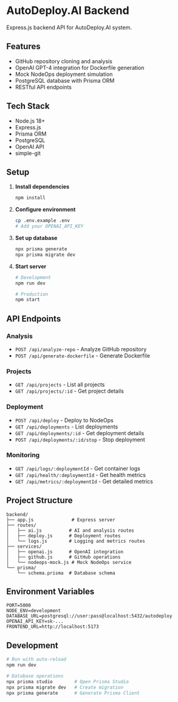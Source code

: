 # AutoDeploy.AI Backend

Express.js backend API for AutoDeploy.AI system.

## Features

- GitHub repository cloning and analysis
- OpenAI GPT-4 integration for Dockerfile generation
- Mock NodeOps deployment simulation
- PostgreSQL database with Prisma ORM
- RESTful API endpoints

## Tech Stack

- Node.js 18+
- Express.js
- Prisma ORM
- PostgreSQL
- OpenAI API
- simple-git

## Setup

1. **Install dependencies**
   ```bash
   npm install
   ```

2. **Configure environment**
   ```bash
   cp .env.example .env
   # Add your OPENAI_API_KEY
   ```

3. **Set up database**
   ```bash
   npx prisma generate
   npx prisma migrate dev
   ```

4. **Start server**
   ```bash
   # Development
   npm run dev
   
   # Production
   npm start
   ```

## API Endpoints

### Analysis
- `POST /api/analyze-repo` - Analyze GitHub repository
- `POST /api/generate-dockerfile` - Generate Dockerfile

### Projects
- `GET /api/projects` - List all projects
- `GET /api/projects/:id` - Get project details

### Deployment
- `POST /api/deploy` - Deploy to NodeOps
- `GET /api/deployments` - List deployments
- `GET /api/deployments/:id` - Get deployment details
- `POST /api/deployments/:id/stop` - Stop deployment

### Monitoring
- `GET /api/logs/:deploymentId` - Get container logs
- `GET /api/health/:deploymentId` - Get health metrics
- `GET /api/metrics/:deploymentId` - Get detailed metrics

## Project Structure

```
backend/
├── app.js              # Express server
├── routes/
│   ├── ai.js          # AI and analysis routes
│   ├── deploy.js      # Deployment routes
│   └── logs.js        # Logging and metrics routes
├── services/
│   ├── openai.js      # OpenAI integration
│   ├── github.js      # GitHub operations
│   └── nodeops-mock.js # Mock NodeOps service
└── prisma/
    └── schema.prisma  # Database schema
```

## Environment Variables

```env
PORT=5000
NODE_ENV=development
DATABASE_URL=postgresql://user:pass@localhost:5432/autodeploy
OPENAI_API_KEY=sk-...
FRONTEND_URL=http://localhost:5173
```

## Development

```bash
# Run with auto-reload
npm run dev

# Database operations
npx prisma studio        # Open Prisma Studio
npx prisma migrate dev   # Create migration
npx prisma generate      # Generate Prisma Client
```





